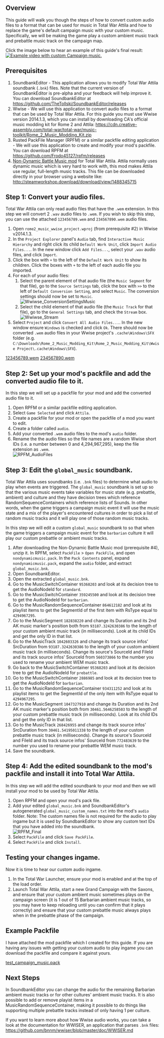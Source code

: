 ﻿## Overview
This guide will walk you though the steps of how to convert custom audio files to a format that can be used for music in Total War Attila and how to replace the game's default campaign music with your custom music. Specifically, we will be making the game play a custom ambient music track and prebattle music track on the campaign map.

Click the image below to hear an example of this guide's final result:  
[![Example video with custom Campaign music.](Campaign_Music_Resources/example.png)](Campaign_Music_Resources/example.mp4)


## Prerequisites
1. SoundbankEditor - This application allows you to modify Total War Attila soundbank (`.bnk`) files. Note that the current version of SoundbankEditor is pre-alpha and your feedback will help improve it. You can download SoundbankEditor at https://github.com/TheTollski/SoundbankEditor/releases
2. Wwise - We will use this application to convert audio files to a format that can be used by Total War Attila. For this guide you must use Wwise version 2014.1.3, which you can install by downloading CA's official music modding kit for Rome 2 and Attila: https://cdn.creative-assembly.com/total-war/total-war/music-toolkit/Rome_2_Music_Modding_Kit.zip
3. Rusted PackFile Manager (RPFM) or a similar packfile editing application - We will use this application to create and modify your mod's packfile. You can download RPFM at https://github.com/Frodo45127/rpfm/releases
4. [Non-Dynamic Battle Music mod](https://steamcommunity.com/sharedfiles/filedetails/?id=1488345715) for Total War Attila. Attila normally uses dynamic music which is very hard to work with, this mod makes Attila use regular, full-length music tracks. This file can be downloaded directly in your browser using a website like: http://steamworkshop.download/download/view/1488345715

## Step 1: Convert your audio files.
Total War Attila can only read audio files that have the  `.wem` extension. In this step we will convert 2 `.wav` audio files to `.wem`. If you wish to skip this step, you can use the attached `123456789.wem` and `234567890.wem` audio files.

1. Open `rome2_music_wwise_project.wproj` (from prerequisite #2) in Wwise v2014.1.3.
2. In the `Project Explorer` panel's `Audio` tab, find `Interactive Music Hierarchy` and right click its child `Default Work Unit`, click `Import Audio Files...`. In the new window click `Add Files...`, select your `.wav` audio files, and click `Import`.
3. Click the box with `+` to the left of the `Default Work Unit` to show its children. Click the boxes with `+` to the left of each audio file you imported.
4. For each of your audio files:
    1. Select the parent element of that audio file (the `Music Segment` for that file), go to the `Source Settings` tab, click the box with `>>` to the left of `Default Conversion Setting`, and select `Music`. The conversion settings should now be set to `Music`.
    ![Wwiwse_ConversionSettingsMusic](Campaign_Music_Resources/Wwiwse_ConversionSettingsMusic.png)
    2. Select the child element of that audio file (the `Music Track` for that file), go to the `General Settings` tab, and check the `Stream` box.
    ![Wwiwse_Stream](Campaign_Music_Resources/Wwiwse_Stream.png)
5. Select `Project` and click `Convert All Audio Files...`. In the new window ensure `Windows` is checked and click `Ok`. There should now be converted `.wem` audio files in your Wwise project's `.cache\Windows\SFX` folder (e.g. `C:\Downloads\Rome_2_Music_Modding_Kit\Rome_2_Music_Modding_Kit\Wwise Project\.cache\Windows\SFX`).

[123456789.wem](Campaign_Music_Resources/123456789.wem)
[234567890.wem](Campaign_Music_Resources/234567890.wem)

## Step 2: Set up your mod's packfile and add the converted audio file to it.
In this step we will set up a packfile for your mod and add the converted audio file to it.

1. Open RPFM or a similar packfile editing application.
2. Select `Game Selected` and click `Attila`.
3. Create a packfile for your mod or open the packfile of a mod you want to edit.
4. Create a folder called `audio`.
5. Add your converted `.wem` audio files to the mod's `audio` folder.
6. Rename the the audio files so the file names are a random Wwise short IDs (i.e. a number between 0 and 4,294,967,295), keep the file extension as `.wem`.  
![RPFM_AudioFiles](Campaign_Music_Resources/RPFM_AudioFiles.png)

## Step 3: Edit the `global_music` soundbank.
Total War Attila uses soundbanks (i.e. `.bnk` files) to determine what audio to play when events are triggered. The `global_music` soundbank is set up so that the various music events take variables for music state (e.g. prebattle, ambient) and culture and they have decision trees which reference RandomSequenceContainers which reference lists of Sounds. In other words, when the game triggers a campaign music event it will use the music state and a mix of the player's encountered cultures in order to pick a list of random music tracks and it will play one of those random music tracks.

In this step we will edit a custom `global_music` soundbank to so that when the game triggers a campaign music event for the `barbarian` culture it will play our custom prebattle or ambient music tracks.

1. After downloading the Non-Dynamic Battle Music mod (prerequisite #4), unzip it. In RPFM, select `PackFile` > `Open PackFile`, and open `nondynamicmusic.pack`. In the `Pack Contents` panel, expand `nondynamicmusic.pack`, expand the `audio` folder, and extract `global_music.bnk`.  
2. Open SoundbankEditor.
3. Open the extracted `global_music.bnk`.
4. Go to the MusicSwitchContainer `95368203` and look at its decision tree to get the AudioNodeId for `standard`.  
5. Go to the MusicSwitchContainer `359245500` and look at its decision tree to get the AudioNodeId for `barbarian`.  
6. Go to the MusicRandomSequenceContainer `864612182` and look at its playlist items to get the SegmentId of the first item with RsType equal to `4294967295`.
7. Go to the MusicSegment `182838220` and change its Duration and its 2nd AK music marker's position both from `93187.3242630386` to the length of your custom ambient music track (in milliseconds). Look at its child IDs and get the only ID in that list.
8. Go to the MusicTrack `1042603326` and change its track source infos' SrcDuration from `93187.3242630386` to the length of your custom ambient music track (in milliseconds). Change its source's SourceId and FileId and its track source infos' SourceId from `560373866` to the number you used to rename your ambient WEM music track.
9. Go back to the MusicSwitchContainer `95368203` and look at its decision tree to get the AudioNodeId for `prebattle`.  
10. Go to the MusicSwitchContainer `2886985` and look at its decision tree to get the AudioNodeId for `barbarian`.  
11. Go to the MusicRandomSequenceContainer `934311252` and look at its playlist items to get the SegmentId of the only item with RsType equal to `4294967295`.
12. Go to the MusicSegment `1047327910` and change its Duration and its 2nd AK music marker's position both from `30461.5646258503` to the length of your custom prebattle music track (in milliseconds). Look at its child IDs and get the only ID in that list.
13. Go to the MusicTrack `268426955` and change its track source infos' SrcDuration from `30461.54195011338` to the length of your custom prebattle music track (in milliseconds). Change its source's SourceId and FileId and its track source infos' SourceId from `772483639` to the number you used to rename your prebattle WEM music track.   
14. Save the soundbank.

## Step 4: Add the edited soundbank to the mod's packfile and install it into Total War Attila.
In this step we will add the edited soundbank to your mod and then we will install your mod to be used by Total War Attila.

1. Open RPFM and open your mod's pack file.
2. Add your edited `global_music.bnk` and SoundbankEditor's autogenerated `global_music_custom_names.txt` into the mod's `audio` folder. Note: The custom names file is not required for the audio to play ingame but it is used by SoundbankEditor to show any custom text IDs that you have added into the soundbank.  
![RPFM_Final](Campaign_Music_Resources/RPFM_Final.png)
3. Select `PackFile` and click `Save PackFile`.
4. Select `PackFile` and click `Install`.

## Testing your changes ingame.
Now it is time to hear our custom audio ingame.

1. In the Total War Launcher, ensure your mod is enabled and at the top of the load order.  
2. Launch Total War Attila, start a new Grand Campaign with the Saxons, and ensure that your custom ambient music sometimes plays on the campaign screen (it is 1 out of 15 Barbarian ambient music tracks, so you may have to keep reloading until you can confirm that it plays correctly) and ensure that your custom prebattle music always plays when in the prebattle phase of the campaign.

## Example Packfile

I have attached the mod packfile which I created for this guide. If you are having any issues with getting your custom audio to play ingame you can download the packfile and compare it against yours.

[test_campaign_music.pack](Campaign_Music_Resources/test_campaign_music.pack)

## Next Steps

In SoundbankEditor you can change the audio for the remaining Barbarian ambient music tracks or for other cultures' ambient music tracks. It is also possible to add or remove playist items in a MusicRandomSequenceContainer, making it possible to do things like supporting multiple prebattle tracks instead of only having 1 per culture.

If you want to learn more about how Wwise audio works, you can take a look at the documentation for WWISER, an application that parses `.bnk` files: https://github.com/bnnm/wwiser/blob/master/doc/WWISER.md